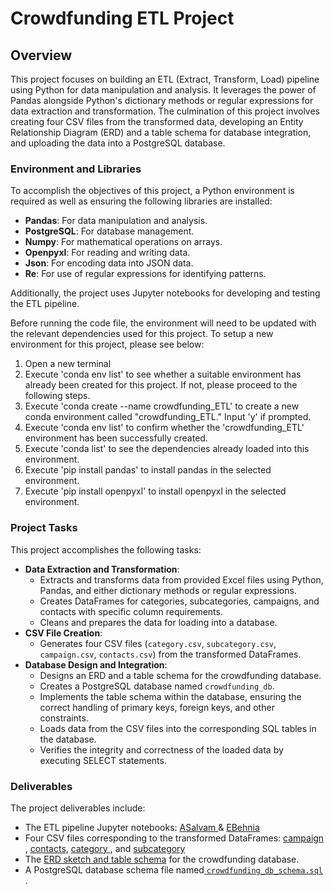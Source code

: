 # Crowdfunding ETL Project

## Overview
This project focuses on building an ETL (Extract, Transform, Load) pipeline using Python for data manipulation and analysis. It leverages the power of Pandas alongside Python's dictionary methods or regular expressions for data extraction and transformation. The culmination of this project involves creating four CSV files from the transformed data, developing an Entity Relationship Diagram (ERD) and a table schema for database integration, and uploading the data into a PostgreSQL database.

### Environment and Libraries
To accomplish the objectives of this project, a Python environment is required as well as ensuring the following libraries are installed:
- **Pandas**: For data manipulation and analysis.
- **PostgreSQL**: For database management.
- **Numpy**: For mathematical operations on arrays.
- **Openpyxl**: For reading and writing data.
- **Json**: For encoding data into JSON data.
- **Re**: For use of regular expressions for identifying patterns. 

Additionally, the project uses Jupyter notebooks for developing and testing the ETL pipeline.

Before running the code file, the environment will need to be updated with the relevant dependencies used for this project. To setup a new environment for this project, please see below:
1) Open a new terminal 
2) Execute 'conda env list' to see whether a suitable environment has already been created for this project. If not, please proceed to the following steps. 
3) Execute 'conda create --name crowdfunding_ETL' to create a new conda environment called "crowdfunding_ETL." Input 'y' if prompted.
4) Execute 'conda env list' to confirm whether the 'crowdfunding_ETL' environment has been successfully created. 
5) Execute 'conda list' to see the dependencies already loaded into this environment. 
6) Execute 'pip install pandas' to install pandas in the selected environment. 
7) Execute 'pip install openpyxl' to install openpyxl in the selected environment. 

### Project Tasks
This project accomplishes the following tasks:
- **Data Extraction and Transformation**: 
    - Extracts and transforms data from provided Excel files using Python, Pandas, and either dictionary methods or regular expressions.
    - Creates DataFrames for categories, subcategories, campaigns, and contacts with specific column requirements.
    - Cleans and prepares the data for loading into a database.
- **CSV File Creation**:
    - Generates four CSV files (`category.csv`, `subcategory.csv`, `campaign.csv`, `contacts.csv`) from the transformed DataFrames.
- **Database Design and Integration**:
    - Designs an ERD and a table schema for the crowdfunding database.
    - Creates a PostgreSQL database named `crowdfunding_db`.
    - Implements the table schema within the database, ensuring the correct handling of primary keys, foreign keys, and other constraints.
    - Loads data from the CSV files into the corresponding SQL tables in the database.
    - Verifies the integrity and correctness of the loaded data by executing SELECT statements.

### Deliverables
The project deliverables include: 
- The ETL pipeline Jupyter notebooks: <a href="https://github.com/ElleNaazB/Crowdfunding_ETL/blob/Ajunjee/ETL_Mini_Project_EBehnia_ASelvam.ipynb "> ASalvam </a> & <a href = "https://github.com/ElleNaazB/Crowdfunding_ETL/blob/Elle/ETL_Mini_Project_ASelvam_EBehnia.ipynb">EBehnia</a>
- Four CSV files corresponding to the transformed DataFrames: <a href = "https://github.com/ElleNaazB/Crowdfunding_ETL/blob/Elle/Resources/campaign.csv"> campaign </a>, <a href ="https://github.com/ElleNaazB/Crowdfunding_ETL/blob/Elle/Resources/contacts.csv"> contacts</a>, <a href = "https://github.com/ElleNaazB/Crowdfunding_ETL/blob/Elle/Resources/category.csv"> category </a>, and <a href = "https://github.com/ElleNaazB/Crowdfunding_ETL/tree/Elle/Resources"> subcategory </a>
- The <a href="https://github.com/ElleNaazB/Crowdfunding_ETL/blob/Elle/Crowdfunding_ETL_Database/QuickDBD-Crowdfunding_ETL.png"> ERD sketch and table schema</a> for the crowdfunding database.
- A PostgreSQL database schema file named<a href= "https://github.com/ElleNaazB/Crowdfunding_ETL/blob/Elle/Crowdfunding_ETL_Database/CoudFunding%20_ETL_Schema.sql">  `crowdfunding_db_schema.sql` </a>. 


